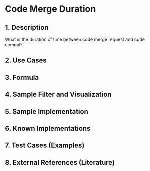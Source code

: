 # Code Merge Duration

## 1. Description
What is the duration of time between code merge request and code commit?

## 2. Use Cases

## 3. Formula

## 4. Sample Filter and Visualization

## 5. Sample Implementation

## 6. Known Implementations

## 7. Test Cases (Examples)

## 8. External References (Literature)

